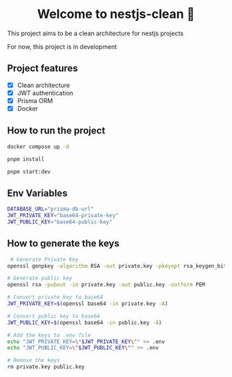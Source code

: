 <h1 align="center">Welcome to nestjs-clean 👋</h1>

<p>This project aims to be a clean architecture for nestjs projects</p>

<span>For now, this project is in development</span>

<h2>Project features</h2>

- [x] Clean architecture
- [x] JWT authentication
- [x] Prisma ORM
- [x] Docker

<h2>How to run the project</h2>

```sh
docker compose up -d
```

```sh
pnpm install
```

```sh
pnpm start:dev
```

<h2>Env Variables</h2>

```sh
DATABASE_URL="prisma-db-url"
JWT_PRIVATE_KEY="base64-private-key"
JWT_PUBLIC_KEY="base64-public-key"
```

<h2>How to generate the keys</h2>

```sh
 # Generate Private Key
openssl genpkey -algorithm RSA -out private.key -pkeyopt rsa_keygen_bits:2048

# Generate public key
openssl rsa -pubout -in private.key -out public.key -outform PEM

# Convert private key to base64
JWT_PRIVATE_KEY=$(openssl base64 -in private.key -A)

# Convert public key to base64
JWT_PUBLIC_KEY=$(openssl base64 -in public.key -A)

# Add the keys to .env file
echo "JWT_PRIVATE_KEY=\"$JWT_PRIVATE_KEY\"" >> .env
echo "JWT_PUBLIC_KEY=\"$JWT_PUBLIC_KEY\"" >> .env

# Remove the keys
rm private.key public.key
```
